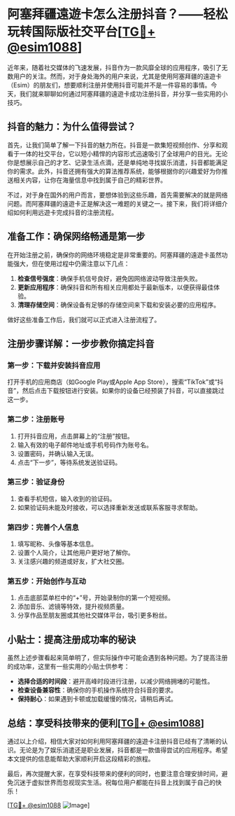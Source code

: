 # 阿塞拜疆遠遊卡怎么注册抖音？——轻松玩转国际版社交平台[[TG💪+ @esim1088](https://t.me/s/esim1088)]

近年来，随着社交媒体的飞速发展，抖音作为一款风靡全球的应用程序，吸引了无数用户的关注。然而，对于身处海外的用户来说，尤其是使用阿塞拜疆的遠遊卡（Esim）的朋友们，想要顺利注册并使用抖音可能并不是一件容易的事情。今天，我们就来聊聊如何通过阿塞拜疆的遠遊卡成功注册抖音，并分享一些实用的小技巧。

## 抖音的魅力：为什么值得尝试？

首先，让我们简单了解一下抖音的魅力所在。抖音是一款集短视频创作、分享和观看于一体的社交平台，它以短小精悍的内容形式迅速吸引了全球用户的目光。无论你是想展示自己的才艺、记录生活点滴，还是单纯地寻找娱乐消遣，抖音都能满足你的需求。此外，抖音还拥有强大的算法推荐系统，能够根据你的兴趣爱好为你推送相关内容，让你在海量信息中找到属于自己的精彩世界。

不过，对于身在国外的用户而言，要想体验到这些乐趣，首先需要解决的就是网络问题。而阿塞拜疆的遠遊卡正是解决这一难题的关键之一。接下来，我们将详细介绍如何利用远遊卡完成抖音的注册流程。

## 准备工作：确保网络畅通是第一步

在开始注册之前，确保你的网络环境稳定是非常重要的。阿塞拜疆的遠遊卡虽然功能强大，但在使用过程中仍需注意以下几点：

1. **检查信号强度**：确保手机信号良好，避免因网络波动导致注册失败。
2. **更新应用程序**：确保抖音和所有相关应用都处于最新版本，以便获得最佳体验。
3. **清理存储空间**：确保设备有足够的存储空间来下载和安装必要的应用程序。

做好这些准备工作后，我们就可以正式进入注册流程了。

## 注册步骤详解：一步步教你搞定抖音

### 第一步：下载并安装抖音应用

打开手机的应用商店（如Google Play或Apple App Store），搜索“TikTok”或“抖音”，然后点击下载按钮进行安装。如果你的设备已经预装了抖音，可以直接跳过这一步。

### 第二步：注册账号

1. 打开抖音应用，点击屏幕上的“注册”按钮。
2. 输入有效的电子邮件地址或手机号码作为账号名。
3. 设置密码，并确认输入无误。
4. 点击“下一步”，等待系统发送验证码。

### 第三步：验证身份

1. 查看手机短信，输入收到的验证码。
2. 如果验证码未能及时接收，可以选择重新发送或联系客服寻求帮助。

### 第四步：完善个人信息

1. 填写昵称、头像等基本信息。
2. 设置个人简介，让其他用户更好地了解你。
3. 关注感兴趣的频道或好友，扩大社交圈。

### 第五步：开始创作与互动

1. 点击底部菜单栏中的“+”号，开始录制你的第一个短视频。
2. 添加音乐、滤镜等特效，提升视频质量。
3. 分享作品至朋友圈或其他社交媒体平台，吸引更多粉丝。

## 小贴士：提高注册成功率的秘诀

虽然上述步骤看起来简单明了，但实际操作中可能会遇到各种问题。为了提高注册的成功率，这里有一些实用的小贴士供参考：

- **选择合适的时间段**：避开高峰时段进行注册，以减少网络拥堵的可能性。
- **检查设备兼容性**：确保你的手机操作系统符合抖音的要求。
- **保持耐心**：如果遇到卡顿或加载缓慢的情况，请稍后再试。

## 总结：享受科技带来的便利[[TG💪+ @esim1088](https://t.me/s/esim1088)]

通过以上介绍，相信大家对如何利用阿塞拜疆的遠遊卡注册抖音已经有了清晰的认识。无论是为了娱乐消遣还是职业发展，抖音都是一款值得尝试的应用程序。希望本文提供的信息能帮助大家顺利开启这段精彩的旅程。

最后，再次提醒大家，在享受科技带来的便利的同时，也要注意合理安排时间，避免沉迷于虚拟世界而忽视现实生活。祝每位用户都能在抖音上找到属于自己的快乐！

[[TG💪+ @esim1088](https://t.me/s/esim1088) ![Image](https://i.postimg.cc/4NQfJmqS/Snipaste-2025-05-13-00-14-12.png)]